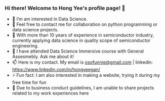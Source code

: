 ### Hi there! Welcome to Hong Yee's profile page! 👋

- 🔭 I’m am interested in Data Science.
- 👯 Feel free to contact me for collaboration on python programming or data science projects.
- 🤔 With more than 10 years of experience in semiconductor industry, currently applying data science in quality scope of semiconductor engineering.
- 💬 I have attended Data Science Immersive course with General Assesmebly. Ask me about it!
- 📫 Here is my contact. My email is osofunnie@gmail.com | linkedin: https://www.linkedin.com/in/hongyeegan/
- ⚡ Fun fact: I am also interested in making a website, trying it during my free time for fun
- 🐻 Due to business conduct guidelines, I am unable to share projects related to my work experiences here
